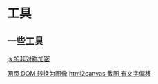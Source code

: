 # 工具

## 一些工具

[js 的非对称加密](https://www.zhihu.com/question/24630018)

[网页 DOM 转换为图像](https://zhuanlan.zhihu.com/p/645363896)
[html2canvas 截图 有文字偏移](https://juejin.cn/post/7267417719783211065)
